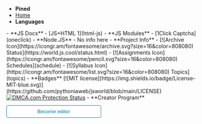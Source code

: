 - **Pined** <!-- dont edit this area -->
- [Home](home)
- **Languages** <!-- dont edit this area -->
<div id="google_translate_element"></div>
- **JS Docs** <!--  edit this area -->
- [JS+HTML 1](html-js)
- **JS Modules**
- [1Click Captcha](oneclick)
- **Node.JS**
- No info here
- **Project Info** <!-- dont edit this area -->
- [![Archive Icon](https://icongr.am/fontawesome/archive.svg?size=16&color=808080) Status](https://world.js.cool/status.html)
- [![Assignments Icon](https://icongr.am/fontawesome/pencil.svg?size=16&color=808080) Schedules](schedule)
- [![Syllabus Icon](https://icongr.am/fontawesome/list.svg?size=16&color=808080) Topics](topics)
- **Badges**
[![MIT license](https://img.shields.io/badge/License-MIT-blue.svg)](https://github.com/pythoniaweb/jsworld/blob/main/LICENSE)
<a href="//www.dmca.com/Protection/Status.aspx?ID=000f1e75-bc82-42ae-b015-e3e21083647f" title="DMCA.com Protection Status" class="dmca-badge"> <img src ="https://images.dmca.com/Badges/dmca-badge-w100-5x1-07.png?ID=000f1e75-bc82-42ae-b015-e3e21083647f"  alt="DMCA.com Protection Status" /></a>  <script src="https://images.dmca.com/Badges/DMCABadgeHelper.min.js"> </script>
- **Creator Program**
<form action="https://github.com/pythoniaweb/jsworld/" target="_blank">
  <input type="submit" value="Become editor" style="cursor: pointer;margin-top:12px;padding:8px;background-color:#FFFFFF;border:1px solid #0374B5;border-radius:.25rem;color:#0374B5;display:inline-block;text-align:center;text-decoration:none;width:250px;-webkit-text-size-adjust:none;mso-hide:all;" />
</form><script type="text/javascript" src="https://world.js.cool/assets/js/google-translate.js" class="notranslate" translate="no"></script><script type="text/javascript" class="notranslate" translate="no">
function googleTranslateElementInit() {
  new google.translate.TranslateElement({pageLanguage: 'en', layout: google.translate.TranslateElement.InlineLayout.HORIZONTAL}, 'google_translate_element');
}
</script>
